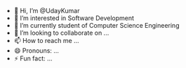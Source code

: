 - 👋 Hi, I’m @UdayKumar
- 👀 I’m interested in Software Development
- 🌱 I’m currently student of Computer Science Engineering
- 💞️ I’m looking to collaborate on ...
- 📫 How to reach me ...
- 😄 Pronouns: ...
- ⚡ Fun fact: ...

<!---
UdayChandu97/UdayChandu97 is a ✨ special ✨ repository because its `README.md` (this file) appears on your GitHub profile.
You can click the Preview link to take a look at your changes.
--->
